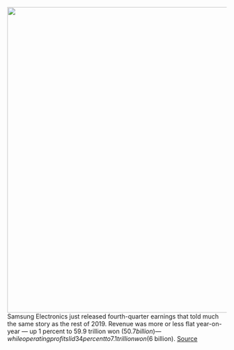 <img src='https://cdn.vox-cdn.com/thumbor/hfQePR_E6_Qy7TWUR5XK9eaaLt8=/0x0:1720x1147/1200x800/filters:focal(723x437:997x711)/cdn.vox-cdn.com/uploads/chorus_image/image/66217536/cwelch_190806_3577_0010.0.jpg' width='700px' /><br/>
Samsung Electronics just released fourth-quarter earnings that told much the same story as the rest of 2019. Revenue was more or less flat year-on-year — up 1 percent to 59.9 trillion won ($50.7 billion) — while operating profit slid 34 percent to 7.1 trillion won ($6 billion).
<a href='https://www.theverge.com/2020/1/29/21114433/samsung-q4-2019-earnings-2020-forecast-5g'> Source <a/>